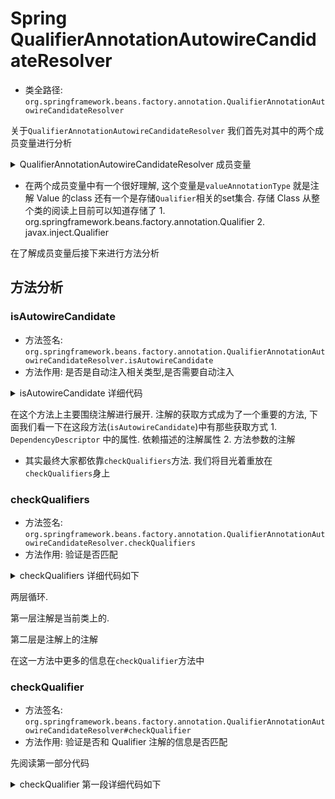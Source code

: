 # Spring QualifierAnnotationAutowireCandidateResolver
- 类全路径: `org.springframework.beans.factory.annotation.QualifierAnnotationAutowireCandidateResolver`





关于`QualifierAnnotationAutowireCandidateResolver` 我们首先对其中的两个成员变量进行分析




<details>
<summary>QualifierAnnotationAutowireCandidateResolver 成员变量</summary>

```java
public class QualifierAnnotationAutowireCandidateResolver extends GenericTypeAwareAutowireCandidateResolver {

	/**
	 * Qualifier 相关的注解类型
	 */
	private final Set<Class<? extends Annotation>> qualifierTypes = new LinkedHashSet<>(2);

	/**
	 * value 注解.class
	 */
	private Class<? extends Annotation> valueAnnotationType = Value.class;
}
```

</details>



- 在两个成员变量中有一个很好理解, 这个变量是`valueAnnotationType` 就是注解 Value 的class
    还有一个是存储`Qualifier`相关的set集合. 存储 Class
    从整个类的阅读上目前可以知道存储了
        1. org.springframework.beans.factory.annotation.Qualifier
        2. javax.inject.Qualifier
    
    


在了解成员变量后接下来进行方法分析

## 方法分析

### isAutowireCandidate
- 方法签名: `org.springframework.beans.factory.annotation.QualifierAnnotationAutowireCandidateResolver.isAutowireCandidate`
- 方法作用: 是否是自动注入相关类型,是否需要自动注入

<details>
<summary>isAutowireCandidate 详细代码</summary>

```java
	@Override
	public boolean isAutowireCandidate(BeanDefinitionHolder bdHolder, DependencyDescriptor descriptor) {
		// 父类验证
		boolean match = super.isAutowireCandidate(bdHolder, descriptor);
		// 如果匹配
		if (match) {
			// 注解验证
			match = checkQualifiers(bdHolder, descriptor.getAnnotations());
			// 如果匹配
			if (match) {
				// 方法参数验证
				MethodParameter methodParam = descriptor.getMethodParameter();
				if (methodParam != null) {
					Method method = methodParam.getMethod();
					if (method == null || void.class == method.getReturnType()) {
						match = checkQualifiers(bdHolder, methodParam.getMethodAnnotations());
					}
				}
			}
		}
		return match;
	}

```
</details>


在这个方法上主要围绕注解进行展开. 注解的获取方式成为了一个重要的方法, 下面我们看一下在这段方法(`isAutowireCandidate`)中有那些获取方式
    1. `DependencyDescriptor` 中的属性. 依赖描述的注解属性
    2. 方法参数的注解


- 其实最终大家都依靠`checkQualifiers`方法. 我们将目光着重放在`checkQualifiers`身上


### checkQualifiers
- 方法签名: `org.springframework.beans.factory.annotation.QualifierAnnotationAutowireCandidateResolver.checkQualifiers`
- 方法作用: 验证是否匹配



<details>
<summary>checkQualifiers 详细代码如下</summary>

```java
/**
 * Match the given qualifier annotations against the candidate bean definition.
 */
protected boolean checkQualifiers(BeanDefinitionHolder bdHolder, Annotation[] annotationsToSearch) {
   // 判空
   if (ObjectUtils.isEmpty(annotationsToSearch)) {
      return true;
   }
   // 类型转换器
   SimpleTypeConverter typeConverter = new SimpleTypeConverter();

   for (Annotation annotation : annotationsToSearch) {
      Class<? extends Annotation> type = annotation.annotationType();
      boolean checkMeta = true;
      boolean fallbackToMeta = false;
      // 注解类型是否在 qualifierTypes 中
      if (isQualifier(type)) {
         // 验证是否匹配
         if (!checkQualifier(bdHolder, annotation, typeConverter)) {
            fallbackToMeta = true;
         }
         else {
            checkMeta = false;
         }
      }
      //
      if (checkMeta) {
         boolean foundMeta = false;
         for (Annotation metaAnn : type.getAnnotations()) {
            Class<? extends Annotation> metaType = metaAnn.annotationType();
            if (isQualifier(metaType)) {
               foundMeta = true;
               // Only accept fallback match if @Qualifier annotation has a value...
               // Otherwise it is just a marker for a custom qualifier annotation.
               
               // StringUtils.isEmpty(AnnotationUtils.getValue(metaAnn)) 存在数据: Qualifier value 存在数据
               if ((fallbackToMeta && StringUtils.isEmpty(AnnotationUtils.getValue(metaAnn))) ||
                     !checkQualifier(bdHolder, metaAnn, typeConverter)) {
                  return false;
               }
            }
         }
         if (fallbackToMeta && !foundMeta) {
            return false;
         }
      }
   }
   return true;
}
```

</details>







两层循环. 

第一层注解是当前类上的. 

第二层是注解上的注解





在这一方法中更多的信息在`checkQualifier`方法中







### checkQualifier

- 方法签名: `org.springframework.beans.factory.annotation.QualifierAnnotationAutowireCandidateResolver#checkQualifier`
- 方法作用: 验证是否和 Qualifier 注解的信息是否匹配



先阅读第一部分代码

<details>
<summary>checkQualifier 第一段详细代码如下</summary>



```java
// 第一部分
// 获取注解类型
Class<? extends Annotation> type = annotation.annotationType();
// 提取 bean 定义
RootBeanDefinition bd = (RootBeanDefinition) bdHolder.getBeanDefinition();

// 获取 AutowireCandidateQualifier . 通过类名的方式获取
// 从容器(qualifiers)中获取
AutowireCandidateQualifier qualifier = bd.getQualifier(type.getName());
if (qualifier == null) {
   // 没有获取到的话 通过类的短名字获取
   qualifier = bd.getQualifier(ClassUtils.getShortName(type));
}
```





在第一部分代码中的所有操作都是为了获取`AutowireCandidateQualifier`

在获取的时候采用两种方式

1. 根据长类名
2. 根据短类名

这里衍生出一个问题: **在已知长短类名的情况下从哪里获取？**

这里涉及到下面这个对象(`AbstractBeanDefinition`属性)



```java
private final Map<String, AutowireCandidateQualifier> qualifiers = new LinkedHashMap<>();
```





第一部分结束进入第二部分代码分析

第二部分代码相关内容是围绕 qualifier 在上述搜索模式下搜索不到的情况

第二部分代码分上下两段阅读. 



<details>
<summary>checkQualifier 第二段 上 详细代码如下</summary>

```java
// First, check annotation on qualified element, if any
// 提取注解 qualified (这里不一定是 qualified 注解, 也可能是 type 类型, type 类型即 入参注解)
Annotation targetAnnotation = getQualifiedElementAnnotation(bd, type);
// Then, check annotation on factory method, if applicable
if (targetAnnotation == null) {
   // 工厂方法的注解获取
   targetAnnotation = getFactoryMethodAnnotation(bd, type);
}
if (targetAnnotation == null) {
   // 依赖描述的解析
   RootBeanDefinition dbd = getResolvedDecoratedDefinition(bd);
   if (dbd != null) {
      // 工厂方法的注解获取
      targetAnnotation = getFactoryMethodAnnotation(dbd, type);
   }
}
```



</details>





上半部分代码围绕`targetAnnotation`的获取来编写. 

在这里有**2种**方式来进行获取

1. `getQualifiedElementAnnotation`
2. `getFactoryMethodAnnotation`



下面先来看 `getQualifiedElementAnnotation` 方法





### getQualifiedElementAnnotation

- 方法签名: `org.springframework.beans.factory.annotation.QualifierAnnotationAutowireCandidateResolver#getQualifiedElementAnnotation`



```java
@Nullable
protected Annotation getQualifiedElementAnnotation(RootBeanDefinition bd, Class<? extends Annotation> type) {
   AnnotatedElement qualifiedElement = bd.getQualifiedElement();
   return (qualifiedElement != null ? AnnotationUtils.getAnnotation(qualifiedElement, type) : null);
}
```



### getFactoryMethodAnnotation

- 方法签名: `org.springframework.beans.factory.annotation.QualifierAnnotationAutowireCandidateResolver#getFactoryMethodAnnotation`



```java
@Nullable
protected Annotation getFactoryMethodAnnotation(RootBeanDefinition bd, Class<? extends Annotation> type) {
   Method resolvedFactoryMethod = bd.getResolvedFactoryMethod();
   return (resolvedFactoryMethod != null ? AnnotationUtils.getAnnotation(resolvedFactoryMethod, type) : null);
}
```





在这里我们就两个方法一起看了.  两者的目的都是获取 type 对应的注解

`getQualifiedElementAnnotation` 从 BeanDefinition 的 `qualifiedElement` 属性中获取

`getFactoryMethodAnnotation` 从 方法的注解中获取





第二部分的上篇还有`getResolvedDecoratedDefinition`方法. 主要作用是将两个bean合并

两个bean分别是

1. 自身
2. bean的依赖对象







接下来对第二部分的下篇代码进行分析





<details>
<summary>checkQualifier 第二部分 下 详细代码如下</summary>

```java
if (targetAnnotation == null) {
   // Look for matching annotation on the target class
   if (getBeanFactory() != null) {
      try {
         // 查询依赖的bean类型
         Class<?> beanType = getBeanFactory().getType(bdHolder.getBeanName());
         if (beanType != null) {
            targetAnnotation = AnnotationUtils.getAnnotation(ClassUtils.getUserClass(beanType), type);
         }
      }
      catch (NoSuchBeanDefinitionException ex) {
         // Not the usual case - simply forget about the type check...
      }
   }
   if (targetAnnotation == null && bd.hasBeanClass()) {
      targetAnnotation = AnnotationUtils.getAnnotation(ClassUtils.getUserClass(bd.getBeanClass()), type);
   }
}
if (targetAnnotation != null && targetAnnotation.equals(annotation)) {
   return true;
}
```



</details>

第二部分下篇通过 `BeanFactory`  找到 `beanName` 对应的类型,通过类型去搜索注解(`type`)

目标还是`targetAnnotation` , 求其真正的值.

最后判断是否类型相同

```java
if (targetAnnotation != null && targetAnnotation.equals(annotation)) {
   return true;
}
```







第二部分上下两段阅读分析完成. 下面进行`checkQualifier` 第三部分代码分析

<details>
<summary>checkQualifier 第三部分详细代码如下</summary>

```java
// 第三部分
// 获取注解的属性列表
Map<String, Object> attributes = AnnotationUtils.getAnnotationAttributes(annotation);
if (attributes.isEmpty() && qualifier == null) {
   // If no attributes, the qualifier must be present
   return false;
}
for (Map.Entry<String, Object> entry : attributes.entrySet()) {
   String attributeName = entry.getKey();
   Object expectedValue = entry.getValue();
   Object actualValue = null;
   // Check qualifier first
   if (qualifier != null) {
      // 获取属性
      actualValue = qualifier.getAttribute(attributeName);
   }
   if (actualValue == null) {
      // Fall back on bean definition attribute
      // bean定义中获取属性
      actualValue = bd.getAttribute(attributeName);
   }
   if (actualValue == null && attributeName.equals(AutowireCandidateQualifier.VALUE_KEY) &&
         expectedValue instanceof String && bdHolder.matchesName((String) expectedValue)) {
      // Fall back on bean name (or alias) match
      continue;
   }
   if (actualValue == null && qualifier != null) {
      // Fall back on default, but only if the qualifier is present
      // 默认值获取
      actualValue = AnnotationUtils.getDefaultValue(annotation, attributeName);
   }
   if (actualValue != null) {
      actualValue = typeConverter.convertIfNecessary(actualValue, expectedValue.getClass());
   }
   if (!expectedValue.equals(actualValue)) {
      return false;
   }
}
return true;
```





</details>



第三部分只做一件事 `expectedValue` 和 `actualValue` 是否相同

在代码中有`actualValue` 的不同的确认方式(取值方式)，下面来说一说获取方式

1. `qualifier` 中提取属性

   ```
   qualifier.getAttribute(attributeName)
   ```

2. `beanDefinition` 中提取属性

   ```
   bd.getAttribute(attributeName)
   ```

3. 从注解中获取

   ```
   AnnotationUtils.getDefaultValue(annotation, attributeName)
   ```

4. 从类型转换器中转换后获取

   ```java
   typeConverter.convertIfNecessary(actualValue, expectedValue.getClass())
   ```